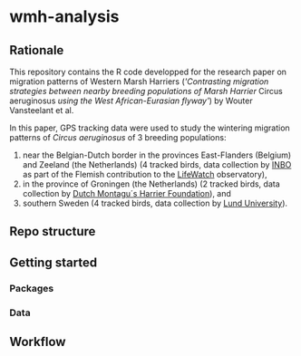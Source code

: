 # wmh-analysis
## Rationale
This repository contains the R code developped for the research paper on migration patterns of Western Marsh Harriers 
(*'Contrasting migration strategies between nearby breeding populations of Marsh Harrier* Circus aeruginosus 
*using the West African-Eurasian flyway'*) by Wouter Vansteelant et al.

In this paper, GPS tracking data were used to study the wintering migration patterns of *Circus aeruginosus* of 3 breeding populations: 
1. near the Belgian-Dutch border in the provinces East-Flanders (Belgium) and Zeeland (the Netherlands) (4 tracked birds, 
data collection by [INBO](www.inbo.be/en) as part of the Flemish contribution to the [LifeWatch](www.lifewatch.be) observatory), 
2. in the province of Groningen (the Netherlands) (2 tracked birds, data collection by 
[Dutch Montagu´s Harrier Foundation](http://werkgroepgrauwekiekendief.nl/)), and
3. southern Sweden (4 tracked birds, data collection by [Lund University](https://www.lunduniversity.lu.se/)).


## Repo structure


## Getting started
### Packages

### Data


## Workflow

